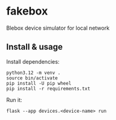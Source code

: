 # fakebox

Blebox device simulator for local network

## Install & usage

Install dependencies:

    python3.12 -m venv .
    source bin/activate
    pip install -U pip wheel
    pip install -r requirements.txt

Run it:

    flask --app devices.<device-name> run
